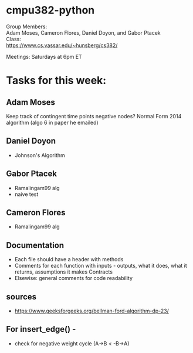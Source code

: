 # cmpu382-python 
Group Members:  
Adam Moses, Cameron Flores, Daniel Doyon, and Gabor Ptacek  
Class:  
https://www.cs.vassar.edu/~hunsberg/cs382/

Meetings: Saturdays at 6pm ET
# Tasks for this week:

## Adam Moses
Keep track of contingent time points
negative nodes?
Normal Form
2014 algorithm (algo 6 in paper he emailed)

## Daniel Doyon
- Johnson's Algorithm

##  Gabor Ptacek
- Ramalingam99 alg
- naive test

##  Cameron Flores
- Ramalingam99 alg

## Documentation

- Each file should have a header with methods
- Comments for each function with inputs - outputs, what it does, what it returns, assumptions it makes
        Contracts
- Elsewise: general comments for code readability

## sources
- https://www.geeksforgeeks.org/bellman-ford-algorithm-dp-23/


## For insert_edge() -
- check for negative weight cycle (A->B < -B->A)


